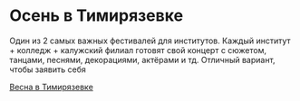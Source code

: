 # Осень в Тимирязевке

Один из 2 самых важных фестивалей для институтов. Каждый институт + колледж + калужский филиал готовят свой концерт с сюжетом, танцами, песнями, декорациями, актёрами и тд. Отличный вариант, чтобы заявить себя

[Весна в Тимирязевке](%D0%92%D0%B5%D1%81%D0%BD%D0%B0%20%D0%B2%20%D0%A2%D0%B8%D0%BC%D0%B8%D1%80%D1%8F%D0%B7%D0%B5%D0%B2%D0%BA%D0%B5%2020c8b98bbd5c8110af81cfb21c19964a.md)